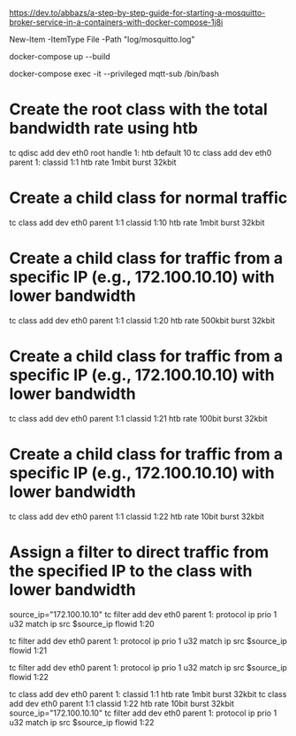 https://dev.to/abbazs/a-step-by-step-guide-for-starting-a-mosquitto-broker-service-in-a-containers-with-docker-compose-1j8i

New-Item -ItemType File -Path "log/mosquitto.log"

docker-compose up --build


docker-compose exec -it --privileged mqtt-sub /bin/bash

# Create the root class with the total bandwidth rate using htb
tc qdisc add dev eth0 root handle 1: htb default 10
tc class add dev eth0 parent 1: classid 1:1 htb rate 1mbit burst 32kbit

# Create a child class for normal traffic
tc class add dev eth0 parent 1:1 classid 1:10 htb rate 1mbit burst 32kbit

# Create a child class for traffic from a specific IP (e.g., 172.100.10.10) with lower bandwidth
tc class add dev eth0 parent 1:1 classid 1:20 htb rate 500kbit burst 32kbit

# Create a child class for traffic from a specific IP (e.g., 172.100.10.10) with lower bandwidth
tc class add dev eth0 parent 1:1 classid 1:21 htb rate 100bit burst 32kbit

# Create a child class for traffic from a specific IP (e.g., 172.100.10.10) with lower bandwidth
tc class add dev eth0 parent 1:1 classid 1:22 htb rate 10bit burst 32kbit
# Assign a filter to direct traffic from the specified IP to the class with lower bandwidth
source_ip="172.100.10.10"
tc filter add dev eth0 parent 1: protocol ip prio 1 u32 match ip src $source_ip flowid 1:20

tc filter add dev eth0 parent 1: protocol ip prio 1 u32 match ip src $source_ip flowid 1:21

tc filter add dev eth0 parent 1: protocol ip prio 1 u32 match ip src $source_ip flowid 1:22


tc class add dev eth0 parent 1: classid 1:1 htb rate 1mbit burst 32kbit
tc class add dev eth0 parent 1:1 classid 1:22 htb rate 10bit burst 32kbit
source_ip="172.100.10.10"
tc filter add dev eth0 parent 1: protocol ip prio 1 u32 match ip src $source_ip flowid 1:22